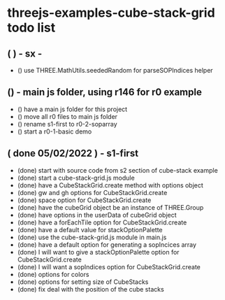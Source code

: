 # threejs-examples-cube-stack-grid todo list

## ( ) - sx -
* () use THREE.MathUtils.seededRandom for parseSOPIndices helper

## () - main js folder, using r146 for r0 example
* () have a main js folder for this project
* () move all r0 files to main js folder
* () rename s1-first to r0-2-soparray 
* () start a r0-1-basic demo

## ( done 05/02/2022 ) - s1-first
* (done) start with source code from s2 section of cube-stack example
* (done) start a cube-stack-grid.js module
* (done) have a CubeStackGrid.create method with options object
* (done) gw and gh options for CubeStackGrid.create
* (done) space option for CubeStackGrid.create
* (done) have the cubeGrid object be an instance of THREE.Group
* (done) have options in the userData of cubeGrid object
* (done) have a forEachTile option for CubeStackGrid.create
* (done) have a default value for stackOptionPalette
* (done) use the cube-stack-grid.js module in main.js
* (done) have a default option for generating a sopIncices array
* (done) I will want to give a stackOptionPalette option for CubeStackGrid.create
* (done) I will want a sopIndices option for CubeStackGrid.create
* (done) options for colors
* (done) options for setting size of CubeStacks
* (done) fix deal with the position of the cube stacks

